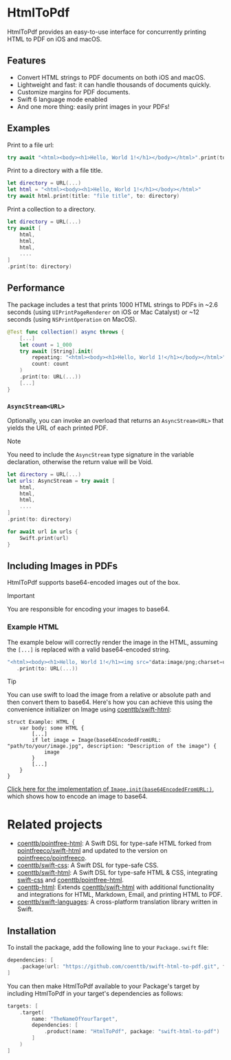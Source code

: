 # HtmlToPdf

HtmlToPdf provides an easy-to-use interface for concurrently printing HTML to PDF on iOS and macOS.

## Features

- Convert HTML strings to PDF documents on both iOS and macOS.
- Lightweight and fast: it can handle thousands of documents quickly.
- Customize margins for PDF documents.
- Swift 6 language mode enabled
- And one more thing: easily print images in your PDFs!

## Examples

Print to a file url:
```swift
try await "<html><body><h1>Hello, World 1!</h1></body></html>".print(to: URL(...))
```
Print to a directory with a file title.
```swift
let directory = URL(...)
let html = "<html><body><h1>Hello, World 1!</h1></body></html>"
try await html.print(title: "file title", to: directory)
```

Print a collection to a directory.
```swift
let directory = URL(...)
try await [
    html,
    html,
    html,
    ....
]
.print(to: directory)
```

## Performance

The package includes a test that prints 1000 HTML strings to PDFs in ~2.6 seconds (using ``UIPrintPageRenderer`` on iOS or Mac Catalyst) or ~12 seconds (using ``NSPrintOperation`` on MacOS).

```swift
@Test func collection() async throws {
    [...]
    let count = 1_000
    try await [String].init(
        repeating: "<html><body><h1>Hello, World 1!</h1></body></html>",
        count: count
    )
    .print(to: URL(...))
    [...]
}
```

### ``AsyncStream<URL>``

Optionally, you can invoke an overload that returns an ``AsyncStream<URL>`` that yields the URL of each printed PDF.
> [!NOTE] 
> You need to include the ``AsyncStream`` type signature in the variable declaration, otherwise the return value will be Void.

```swift
let directory = URL(...)
let urls: AsyncStream = try await [
    html,
    html,
    html,
    ....
]
.print(to: directory)

for await url in urls {
    Swift.print(url)
}
```

## Including Images in PDFs

HtmlToPdf supports base64-encoded images out of the box.

> [!Important]
> You are responsible for encoding your images to base64.

### Example HTML
The example below will correctly render the image in the HTML, assuming the `[...]` is replaced with a valid base64-encoded string.

```swift
"<html><body><h1>Hello, World 1!</h1><img src="data:image/png;charset=utf-8;base64, [...]" alt="imageDescription"></body></html>"
   .print(to: URL(...))
```

> [!Tip]
> You can use swift to load the image from a relative or absolute path and then convert them to base64.
> Here's how you can achieve this using the convenience initializer on Image using [coenttb/swift-html](https://www.github.com/coenttb/swift-html):
> ```
> struct Example: HTML {
>     var body: some HTML {
>         [...]
>         if let image = Image(base64EncodedFromURL: "path/to/your/image.jpg", description: "Description of the image") {
>             image
>         }
>         [...]
>     }
> } 
> ```
> [Click here for the implementation of `Image.init(base64EncodedFromURL:)`](https://github.com/coenttb/swift-html/blob/main/Sources/HTML/Image.swift), which shows how to encode an image to base64.

# Related projects

* [coenttb/pointfree-html](https://www.github.com/coenttb/swift-css): A Swift DSL for type-safe HTML forked from [pointfreeco/swift-html](https://www.github.com/pointfreeco/swift-html) and updated to the version on [pointfreeco/pointfreeco](https://github.com/pointfreeco/pointfreeco).
* [coenttb/swift-css](https://www.github.com/coenttb/swift-css): A Swift DSL for type-safe CSS.
* [coenttb/swift-html](https://www.github.com/coenttb/swift-html): A Swift DSL for type-safe HTML & CSS, integrating [swift-css](https://www.github.com/coenttb/swift-css) and [coenttb/pointfree-html](https://www.github.com/coenttb/pointfree-html).
* [coenttb-html](https://www.github.com/coenttb/coenttb-html): Extends [coenttb/swift-html](https://www.github.com/coenttb/swift-html) with additional functionality and integrations for HTML, Markdown, Email, and printing HTML to PDF.
* [coenttb/swift-languages](https://www.github.com/coenttb/swift-languages): A cross-platform translation library written in Swift.


## Installation

To install the package, add the following line to your `Package.swift` file:

```swift
dependencies: [
    .package(url: "https://github.com/coenttb/swift-html-to-pdf.git", from: "0.1.0")
]
```

You can then make HtmlToPdf available to your Package's target by including HtmlToPdf in your target's dependencies as follows:
```swift
targets: [
    .target(
        name: "TheNameOfYourTarget",
        dependencies: [
            .product(name: "HtmlToPdf", package: "swift-html-to-pdf")
        ]
    )
]
```
